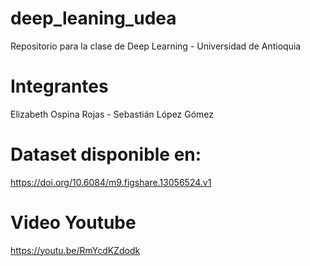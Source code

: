 # deep_leaning_udea
Repositorio para la clase de Deep Learning - Universidad de Antioquia

# Integrantes
Elizabeth Ospina Rojas -
Sebastián López Gómez

# Dataset disponible en:
https://doi.org/10.6084/m9.figshare.13056524.v1 

# Video Youtube
https://youtu.be/RmYcdKZdodk
